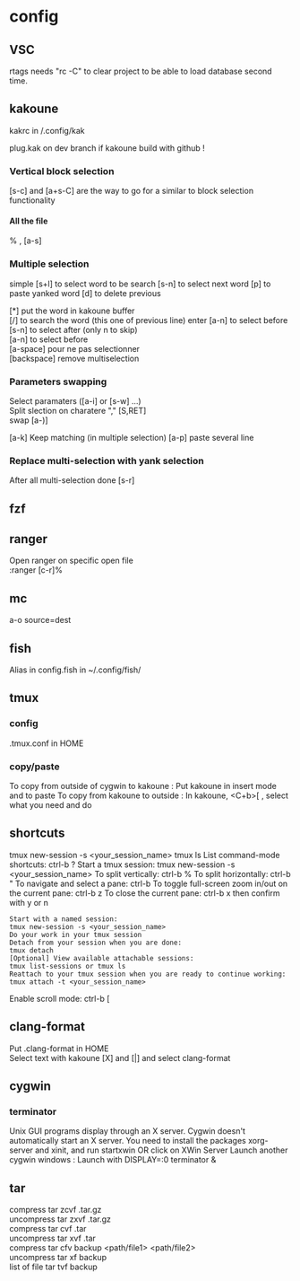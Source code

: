 # config
## VSC
rtags needs "rc -C" to clear project to be able to load database second time.
## kakoune
kakrc in /.config/kak

plug.kak on dev branch if kakoune build with github !

### Vertical block selection
[s-c] and [a+s-C] are the way to go for a similar to block selection functionality
#### All the file
% , [a-s]

### Multiple selection  
simple 
[s+l] to select word to be search
[s-n] to select next word
[p] to paste yanked word
[d] to delete previous

[*] put the word in kakoune buffer  
[/] to search the word (this one of previous line) 
enter
[a-n] to select before  
[s-n] to select after (only n to skip)  
[a-n] to select before  
[a-space] pour ne pas selectionner  
[backspace] remove multiselection

### Parameters swapping  
Select paramaters ([a-i] or [s-w] ...)  
Split slection on charatere "," [S,RET]   
swap [a-)]  

[a-k] Keep matching (in multiple selection)
[a-p] paste several line

### Replace multi-selection with yank selection  
After all multi-selection done
[s-r]

## fzf

## ranger
Open ranger on specific open file  
:ranger [c-r]%

## mc
a-o	source=dest

## fish
Alias in config.fish in ~/.config/fish/

## tmux
### config
.tmux.conf in HOME
### copy/paste
To copy from outside of cygwin to kakoune : Put kakoune in insert mode and <S-Ins> to paste
To copy from kakoune to outside : In kakoune, <C+b>[ , select what you need and do <C-Ins>
## shortcuts
tmux new-session -s <your_session_name> 
tmux ls 
List command-mode shortcuts: ctrl-b ?
    Start a tmux session:
    tmux new-session -s <your_session_name>
    To split vertically: 
    ctrl-b %
    To split horizontally: 
    ctrl-b "
    To navigate and select a pane: 
    ctrl-b <arrow keys>
    To toggle full-screen zoom in/out on the current pane:
    ctrl-b z
    To close the current pane:
    ctrl-b x then confirm with y or n

    Start with a named session:
    tmux new-session -s <your_session_name>
    Do your work in your tmux session
    Detach from your session when you are done:
    tmux detach
    [Optional] View available attachable sessions:
    tmux list-sessions or tmux ls
    Reattach to your tmux session when you are ready to continue working:
    tmux attach -t <your_session_name>

Enable scroll mode: ctrl-b [

## clang-format
Put .clang-format in HOME  
Select text with kakoune [X] and [|] and select clang-format  

## cygwin
### terminator
Unix GUI programs display through an X server. Cygwin doesn't automatically start an X server. You need to install the packages xorg-server and xinit, 
and run 
	startxwin     OR click on XWin Server
Launch another cygwin windows : <A-f2>
Launch with
	DISPLAY=:0 terminator &

## tar
compress 	tar zcvf <name>.tar.gz <dossier/>   
uncompress 	tar zxvf <name>.tar.gz  
compress 	tar cvf <name>.tar <dossier/>  
uncompress 	tar xvf <name>.tar  
compress 	tar cfv backup <path/file1> <path/file2>  
uncompress 	tar xf backup  
list of file	tar tvf backup
